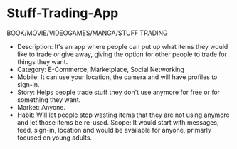 # Stuff-Trading-App

BOOK/MOVIE/VIDEOGAMES/MANGA/STUFF TRADING
- Description: It's an app where people can put up what items they would like to trade or give away, giving the option for other people to trade for things they want.
- Category: E-Commerce, Marketplace, Social Networking
- Mobile: It can use your location, the camera and will have profiles to sign-in.
- Story: Helps people trade stuff they don't use anymore for free or for something they want.
- Market: Anyone.
- Habit: Will let people stop wasting items that they are not using anymore and let those items be re-used.
Scope: It would start with messages, feed, sign-in, location and would be available for anyone, primarly focused on young adults.
